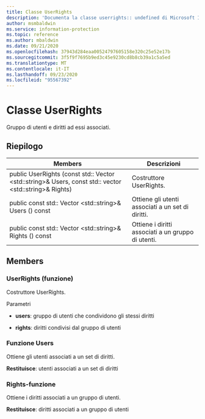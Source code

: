 ```yaml
---
title: Classe UserRights
description: 'Documenta la classe userrights:: undefined di Microsoft Information Protection (MIP) SDK.'
author: msmbaldwin
ms.service: information-protection
ms.topic: reference
ms.author: mbaldwin
ms.date: 09/21/2020
ms.openlocfilehash: 37943d284eaa00524797605158e320c25e52e17b
ms.sourcegitcommit: 3f5f9f7695b9ed3c45e9230cd8b8cb39a1c5a5ed
ms.translationtype: MT
ms.contentlocale: it-IT
ms.lasthandoff: 09/23/2020
ms.locfileid: "95567392"
---
```

# <a name="class-userrights"></a>Classe UserRights 
Gruppo di utenti e diritti ad essi associati.
  
## <a name="summary"></a>Riepilogo
 Members                        | Descrizioni                                
--------------------------------|---------------------------------------------
public UserRights (const std:: Vector \<std::string\>& Users, const std:: vector \<std::string\>& Rights)  |  Costruttore UserRights.
public const std:: Vector \<std::string\>& Users () const  |  Ottiene gli utenti associati a un set di diritti.
public const std:: Vector \<std::string\>& Rights () const  |  Ottiene i diritti associati a un gruppo di utenti.
  
## <a name="members"></a>Members
  
### <a name="userrights-function"></a>UserRights (funzione)
Costruttore UserRights.

Parametri  
* **users**: gruppo di utenti che condividono gli stessi diritti 


* **rights**: diritti condivisi dal gruppo di utenti


  
### <a name="users-function"></a>Funzione Users
Ottiene gli utenti associati a un set di diritti.

  
**Restituisce**: utenti associati a un set di diritti
  
### <a name="rights-function"></a>Rights-funzione
Ottiene i diritti associati a un gruppo di utenti.

  
**Restituisce**: diritti associati a un gruppo di utenti
